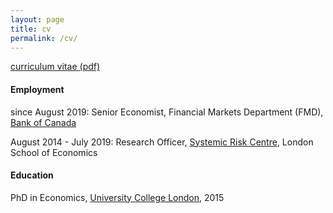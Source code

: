 ```yaml
---
layout: page
title: cv
permalink: /cv/
---
```


[curriculum vitae (pdf)](https://authe.github.io/assets/CV_Uthemann.pdf)

#### Employment
since August 2019: Senior Economist, Financial Markets Department (FMD), [Bank of Canada](https://www.bankofcanada.ca/research/)

August 2014 - July 2019: Research Officer, [Systemic Risk Centre](http://www.systemicrisk.ac.uk/), London School of Economics

#### Education
PhD in Economics, [University College London](https://www.ucl.ac.uk/economics/), 2015